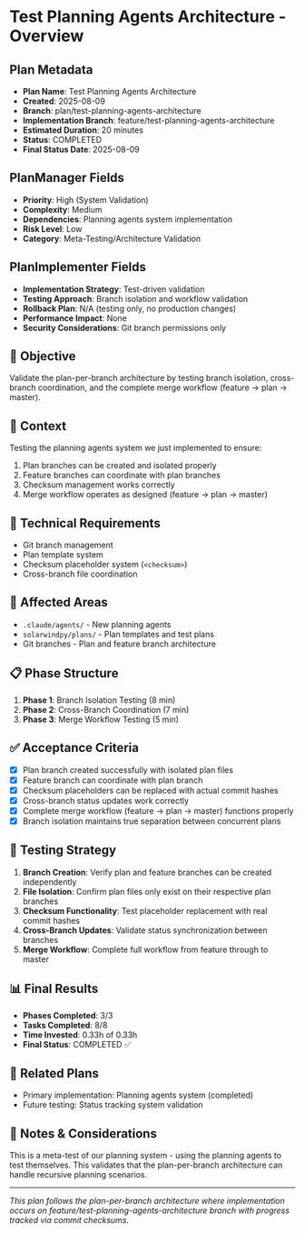 # Test Planning Agents Architecture - Overview

## Plan Metadata
- **Plan Name**: Test Planning Agents Architecture
- **Created**: 2025-08-09
- **Branch**: plan/test-planning-agents-architecture
- **Implementation Branch**: feature/test-planning-agents-architecture
- **Estimated Duration**: 20 minutes
- **Status**: COMPLETED
- **Final Status Date**: 2025-08-09

## PlanManager Fields
- **Priority**: High (System Validation)
- **Complexity**: Medium
- **Dependencies**: Planning agents system implementation
- **Risk Level**: Low
- **Category**: Meta-Testing/Architecture Validation

## PlanImplementer Fields
- **Implementation Strategy**: Test-driven validation
- **Testing Approach**: Branch isolation and workflow validation
- **Rollback Plan**: N/A (testing only, no production changes)
- **Performance Impact**: None
- **Security Considerations**: Git branch permissions only

## 🎯 Objective
Validate the plan-per-branch architecture by testing branch isolation, cross-branch coordination, and the complete merge workflow (feature → plan → master).

## 🧠 Context
Testing the planning agents system we just implemented to ensure:
1. Plan branches can be created and isolated properly
2. Feature branches can coordinate with plan branches
3. Checksum management works correctly
4. Merge workflow operates as designed (feature → plan → master)

## 🔧 Technical Requirements
- Git branch management
- Plan template system
- Checksum placeholder system (`<checksum>`)
- Cross-branch file coordination

## 📂 Affected Areas
- `.claude/agents/` - New planning agents
- `solarwindpy/plans/` - Plan templates and test plans
- Git branches - Plan and feature branch architecture

## 📋 Phase Structure
1. **Phase 1**: Branch Isolation Testing (8 min)
2. **Phase 2**: Cross-Branch Coordination (7 min)
3. **Phase 3**: Merge Workflow Testing (5 min)

## ✅ Acceptance Criteria
- [x] Plan branch created successfully with isolated plan files
- [x] Feature branch can coordinate with plan branch
- [x] Checksum placeholders can be replaced with actual commit hashes
- [x] Cross-branch status updates work correctly
- [x] Complete merge workflow (feature → plan → master) functions properly
- [x] Branch isolation maintains true separation between concurrent plans

## 🧪 Testing Strategy
1. **Branch Creation**: Verify plan and feature branches can be created independently
2. **File Isolation**: Confirm plan files only exist on their respective plan branches
3. **Checksum Functionality**: Test placeholder replacement with real commit hashes
4. **Cross-Branch Updates**: Validate status synchronization between branches
5. **Merge Workflow**: Complete full workflow from feature through to master

## 📊 Final Results
- **Phases Completed**: 3/3
- **Tasks Completed**: 8/8
- **Time Invested**: 0.33h of 0.33h
- **Final Status**: COMPLETED ✅

## 🔗 Related Plans
- Primary implementation: Planning agents system (completed)
- Future testing: Status tracking system validation

## 💬 Notes & Considerations
This is a meta-test of our planning system - using the planning agents to test themselves. This validates that the plan-per-branch architecture can handle recursive planning scenarios.

---
*This plan follows the plan-per-branch architecture where implementation occurs on feature/test-planning-agents-architecture branch with progress tracked via commit checksums.*
